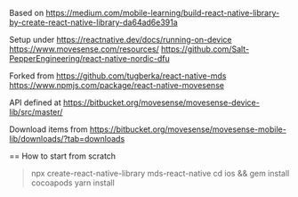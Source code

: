 Based on
https://medium.com/mobile-learning/build-react-native-library-by-create-react-native-library-da64ad6e391a

Setup under https://reactnative.dev/docs/running-on-device
https://www.movesense.com/resources/
https://github.com/Salt-PepperEngineering/react-native-nordic-dfu

Forked from https://github.com/tugberka/react-native-mds
https://www.npmjs.com/package/react-native-movesense


API defined at
https://bitbucket.org/movesense/movesense-device-lib/src/master/

Download items from https://bitbucket.org/movesense/movesense-mobile-lib/downloads/?tab=downloads


== How to start from scratch

> npx create-react-native-library mds-react-native
> cd ios && gem install cocoapods
> yarn install

